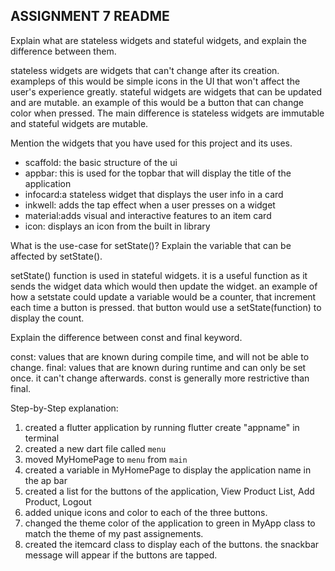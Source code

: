 

## ASSIGNMENT 7 README

 Explain what are stateless widgets and stateful widgets, and explain the difference between them.

 stateless widgets are widgets that can't change after its creation. exampleps of this would be simple icons in the UI that won't affect the user's experience greatly. stateful widgets are widgets that can be updated and are mutable. an example of this would be a button that can change color when pressed. The main difference is stateless widgets are immutable and stateful widgets are mutable. 



 Mention the widgets that you have used for this project and its uses.


 - scaffold: the basic structure of the ui
 - appbar: this is used for the topbar that will display the title of the application
 - infocard:a stateless widget that displays the user info in a card
 - inkwell: adds the tap effect when a user presses on a widget
 - material:adds visual and interactive features to an item card
 - icon: displays an icon from the built in library


 What is the use-case for setState()? Explain the variable that can be affected by setState().

 setState() function is used in stateful widgets. it is a useful function as it sends the widget data which would then update the widget. an example of how a setstate could update a variable would be a counter, that increment each time a button is pressed. that button would use a setState(function) to display the count. 

 Explain the difference between const and final keyword.

 const: values that are known during compile time, and will not be able to change. 
 final: values that are known during runtime and can only be set once. it can't change afterwards. 
 const is generally more restrictive than final. 


Step-by-Step explanation:
1. created a flutter application by running flutter create "appname" in terminal
2. created a new dart file called `menu`
3. moved MyHomePage to `menu` from `main`
4. created a variable in MyHomePage to display the application name in the ap bar
5. created a list for the buttons of the application, View Product List, Add Product, Logout
6. added unique icons and color to each of the three buttons. 
7. changed the theme color of the application to green in MyApp class to match the theme of my past assignements. 
8. created the itemcard class to display each of the buttons. the snackbar message will appear if the buttons are tapped.
